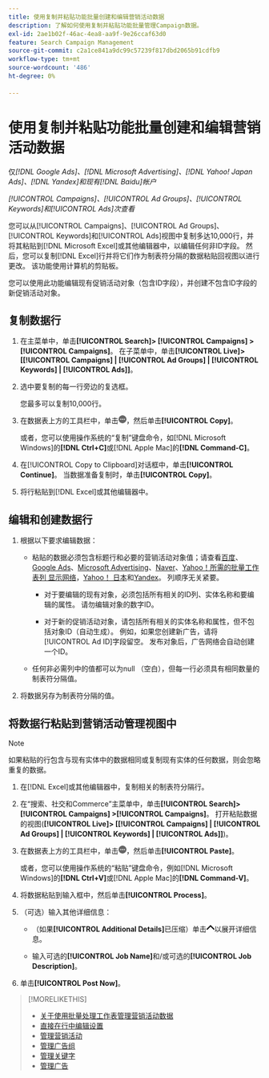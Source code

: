 ```yaml
---
title: 使用复制并粘贴功能批量创建和编辑营销活动数据
description: 了解如何使用复制并粘贴功能批量管理Campaign数据。
exl-id: 2ae1b02f-46ac-4ea8-aa9f-9e26ccaf63d0
feature: Search Campaign Management
source-git-commit: c2a1ce841a9dc99c57239f817dbd2065b91cdfb9
workflow-type: tm+mt
source-wordcount: '486'
ht-degree: 0%

---
```


# 使用复制并粘贴功能批量创建和编辑营销活动数据

仅&#x200B;*[!DNL Google Ads]、[!DNL Microsoft Advertising]、[!DNL Yahoo! Japan Ads]、[!DNL Yandex]和现有[!DNL Baidu]帐户*

*[!UICONTROL Campaigns]、[!UICONTROL Ad Groups]、[!UICONTROL Keywords]和[!UICONTROL Ads]次查看*

您可以从[!UICONTROL Campaigns]、[!UICONTROL Ad Groups]、[!UICONTROL Keywords]和[!UICONTROL Ads]视图中复制多达10,000行，并将其粘贴到[!DNL Microsoft Excel]或其他编辑器中，以编辑任何非ID字段。 然后，您可以复制[!DNL Excel]行并将它们作为制表符分隔的数据粘贴回视图以进行更改。 该功能使用计算机的剪贴板。

您可以使用此功能编辑现有促销活动对象（包含ID字段），并创建不包含ID字段的新促销活动对象。

## 复制数据行

1. 在主菜单中，单击&#x200B;**[!UICONTROL Search]> [!UICONTROL Campaigns] >[!UICONTROL Campaigns]**。 在子菜单中，单击&#x200B;**[!UICONTROL Live]> \[[!UICONTROL Campaigns] \| [!UICONTROL Ad Groups] \| [!UICONTROL Keywords] \| [!UICONTROL Ads]\]**。

1. 选中要复制的每一行旁边的复选框。

   您最多可以复制10,000行。

1. 在数据表上方的工具栏中，单击![更多](/help/search-social-commerce/assets/more.png "更多")，然后单击&#x200B;**[!UICONTROL Copy]**。

   或者，您可以使用操作系统的“复制”键盘命令，如[!DNL Microsoft Windows]的&#x200B;**[!DNL Ctrl+C]**&#x200B;或[!DNL Apple Mac]的&#x200B;**[!DNL Command-C]**。

1. 在[!UICONTROL Copy to Clipboard]对话框中，单击&#x200B;**[!UICONTROL Continue]**。 当数据准备复制时，单击&#x200B;**[!UICONTROL Copy]**。

1. 将行粘贴到[!DNL Excel]或其他编辑器中。

## 编辑和创建数据行

1. 根据以下要求编辑数据：

   * 粘贴的数据必须包含标题行和必要的营销活动对象值；请查看[百度](/help/search-social-commerce/campaign-management/bulksheets/bulksheet-data-formats/bulksheet-data-baidu.md)、[Google Ads](/help/search-social-commerce/campaign-management/bulksheets/bulksheet-data-formats/bulksheet-data-google.md)、[Microsoft Advertising](/help/search-social-commerce/campaign-management/bulksheets/bulksheet-data-formats/bulksheet-data-microsoft.md)、[Naver](/help/search-social-commerce/campaign-management/bulksheets/bulksheet-data-formats/bulksheet-data-naver.md)、[Yahoo！所需的批量工作表列 显示网络](/help/search-social-commerce/campaign-management/bulksheets/bulksheet-data-formats/bulksheet-data-yahoo-display-network.md)，[Yahoo！ 日本](/help/search-social-commerce/campaign-management/bulksheets/bulksheet-data-formats/bulksheet-data-yahoo-japan.md)和[Yandex](/help/search-social-commerce/campaign-management/bulksheets/bulksheet-data-formats/bulksheet-data-yandex.md)。 列顺序无关紧要。

      * 对于要编辑的现有对象，必须包括所有相关的ID列、实体名称和要编辑的属性。 请勿编辑对象的数字ID。

      * 对于新的促销活动对象，请包括所有相关的实体名称和属性，但不包括对象ID（自动生成）。 例如，如果您创建新广告，请将[!UICONTROL Ad ID]字段留空。 发布对象后，广告网络会自动创建一个ID。

   * 任何非必需列中的值都可以为null （空白），但每一行必须具有相同数量的制表符分隔值。

1. 将数据另存为制表符分隔的值。

## 将数据行粘贴到营销活动管理视图中

>[!NOTE]
>
>如果粘贴的行包含与现有实体中的数据相同或复制现有实体的任何数据，则会忽略重复的数据。

1. 在[!DNL Excel]或其他编辑器中，复制相关的制表符分隔行。

1. 在“搜索、社交和Commerce”主菜单中，单击&#x200B;**[!UICONTROL Search]> [!UICONTROL Campaigns] >[!UICONTROL Campaigns]**。 打开粘贴数据的视图(**[!UICONTROL Live]> \[[!UICONTROL Campaigns] \| [!UICONTROL Ad Groups] \| [!UICONTROL Keywords] \| [!UICONTROL Ads]\]**)。

1. 在数据表上方的工具栏中，单击![更多](/help/search-social-commerce/assets/more.png "更多")，然后单击&#x200B;**[!UICONTROL Paste]**。

   或者，您可以使用操作系统的“粘贴”键盘命令，例如[!DNL Microsoft Windows]的&#x200B;**[!DNL Ctrl+V]**&#x200B;或[!DNL Apple Mac]的&#x200B;**[!DNL Command-V]**。

1. 将数据粘贴到输入框中，然后单击&#x200B;**[!UICONTROL Process]**。

1. （可选）输入其他详细信息：

   * （如果&#x200B;**[!UICONTROL Additional Details]**&#x200B;已压缩）单击![打开](/help/search-social-commerce/assets/chevron-up.png "打开")以展开详细信息。

   * 输入可选的&#x200B;**[!UICONTROL Job Name]**&#x200B;和/或可选的&#x200B;**[!UICONTROL Job Description]**。

1. 单击&#x200B;**[!UICONTROL Post Now]**。


>[!MORELIKETHIS]
>
>* [关于使用批量处理工作表管理营销活动数据](/help/search-social-commerce/campaign-management/bulksheets/bulksheet-about.md)
>* [直接在行中编辑设置](/help/search-social-commerce/common-tasks/settings-edit-within-row.md)
>* [管理营销活动](/help/search-social-commerce/campaign-management/campaigns/campaign-manage.md)
>* [管理广告组](/help/search-social-commerce/campaign-management/campaigns/ad-group-manage.md)
>* [管理关键字](/help/search-social-commerce/campaign-management/campaigns/keyword-manage.md)
>* [管理广告](/help/search-social-commerce/campaign-management/campaigns/ad-manage.md)
